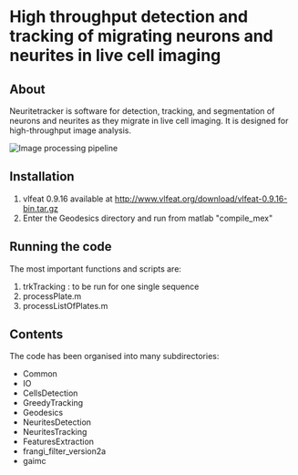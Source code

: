 # High throughput detection and tracking of migrating neurons and neurites in live cell imaging


## About
Neuritetracker is software for detection, tracking, and segmentation of neurons and neurites as they migrate in live cell imaging. It is designed for high-throughput image analysis.

![Image processing pipeline](https://github.com/sgbasel/neuritetracker/blob/master/trunk/Documentation/Images/figure.png "Image processing pipeline")

## Installation
1. vlfeat 0.9.16 available at http://www.vlfeat.org/download/vlfeat-0.9.16-bin.tar.gz
2. Enter the Geodesics directory and run from matlab "compile_mex"

## Running the code
The most important functions and scripts are:
1. trkTracking : to be run for one single sequence
2. processPlate.m
3. processListOfPlates.m

## Contents
The code has been organised into many subdirectories:

* Common
* IO
* CellsDetection
* GreedyTracking
* Geodesics
* NeuritesDetection
* NeuritesTracking
* FeaturesExtraction
* frangi_filter_version2a
* gaimc


